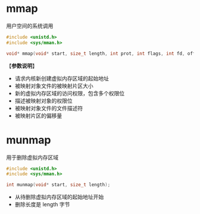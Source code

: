 # mmap

用户空间的系统调用



```c
#include <unistd.h>
#include <sys/mman.h>

void* mmap(void* start, size_t length, int prot, int flags, int fd, off_t offset);
```



【**参数说明**】

* 请求内核新创建虚拟内存区域的起始地址
* 被映射对象文件的被映射片区大小
* 新的虚拟内存区域的访问权限，包含多个权限位
* 描述被映射对象的权限位
* 被映射对象文件的文件描述符
* 被映射片区的偏移量



# munmap

用于删除虚拟内存区域



```c
#include <unistd.h>
#include <sys/mman.h>

int munmap(void* start, size_t length);
```



* 从待删除虚拟内存区域的起始地址开始
* 删除长度是 length 字节



